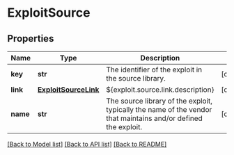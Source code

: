 # ExploitSource

## Properties
Name | Type | Description | Notes
------------ | ------------- | ------------- | -------------
**key** | **str** | The identifier of the exploit in the source library. | [optional] 
**link** | [**ExploitSourceLink**](ExploitSourceLink.md) | ${exploit.source.link.description} | [optional] 
**name** | **str** | The source library of the exploit, typically the name of the vendor that maintains and/or defined the exploit. | [optional] 

[[Back to Model list]](../README.md#documentation-for-models) [[Back to API list]](../README.md#documentation-for-api-endpoints) [[Back to README]](../README.md)



